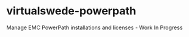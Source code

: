 virtualswede-powerpath
======================

Manage EMC PowerPath installations and licenses - Work In Progress
